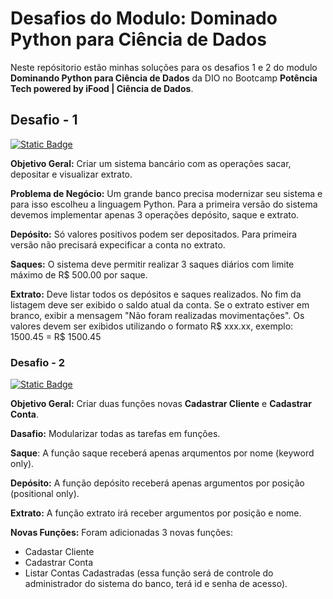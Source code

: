 # Desafios do Modulo: Dominado Python para Ciência de Dados

Neste repósitorio estão minhas soluções para os desafios 1 e 2 do modulo **Dominando Python para Ciência de Dados** da DIO no Bootcamp **Potência Tech powered by iFood | Ciência de Dados**.

## Desafio - 1
[![Static Badge](https://img.shields.io/badge/sistema_bancario-v1-fff?style=for-the-badge&labelColor=137d1c)](https://github.com/alves05/Dominando-Python-para-DS/blob/main/Sistema-Bancario-v1.py)

**Objetivo Geral:** Criar um sistema bancário com as operações sacar, depositar e visualizar extrato.

**Problema de Negócio:** Um grande banco precisa modernizar seu sistema e para isso escolheu a linguagem Python. Para a primeira versão do sistema devemos implementar apenas 3 operações depósito, saque e extrato.

**Depósito:** Só valores positivos podem ser depositados. Para primeira versão não precisará expecificar a conta no extrato.

**Saques:** O sistema deve permitir realizar 3 saques diários com limite máximo de R$ 500.00 por saque.

**Extrato:** Deve listar todos os depósitos e saques realizados. No fim da listagem deve ser exibido o
saldo atual da conta. Se o extrato estiver em branco, exibir a
mensagem "Não foram realizadas movimentações". Os valores devem ser exibidos utilizando o formato R$ xxx.xx, exemplo: 1500.45 = R$ 1500.45

### Desafio - 2
[![Static Badge](https://img.shields.io/badge/sistema_bancario-v2-fff?style=for-the-badge&labelColor=blue)](https://github.com/alves05/Dominando-Python-para-DS/blob/main/Sistema-Bancario-v1.py)

**Objetivo Geral:** Criar duas funções novas **Cadastrar Cliente** e **Cadastrar Conta**.

**Dasafio:** Modularizar todas as tarefas em funções.

**Saque**: A função saque receberá apenas arqumentos por nome (keyword only).

**Depósito:** A função depósito receberá apenas argumentos por posição (positional only).

**Extrato:** A função extrato irá receber argumentos por posição e nome.

**Novas Funções:** Foram adicionadas 3 novas funções:
- Cadastar Cliente
- Cadastrar Conta
- Listar Contas Cadastradas (essa função será de controle do administrador do sistema do banco, terá id e senha de acesso).